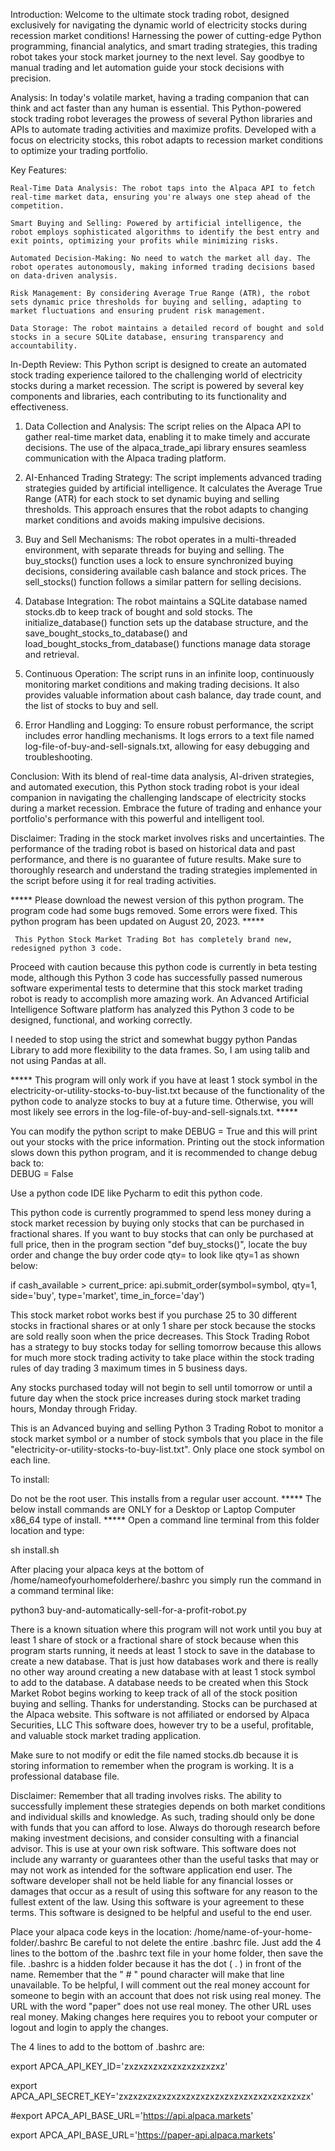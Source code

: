 Introduction:
Welcome to the ultimate stock trading robot, designed exclusively for navigating the dynamic world of electricity stocks during recession market conditions! Harnessing the power of cutting-edge Python programming, financial analytics, and smart trading strategies, this trading robot takes your stock market journey to the next level. Say goodbye to manual trading and let automation guide your stock decisions with precision.

Analysis:
In today's volatile market, having a trading companion that can think and act faster than any human is essential. This Python-powered stock trading robot leverages the prowess of several Python libraries and APIs to automate trading activities and maximize profits. Developed with a focus on electricity stocks, this robot adapts to recession market conditions to optimize your trading portfolio.

Key Features:

    Real-Time Data Analysis: The robot taps into the Alpaca API to fetch real-time market data, ensuring you're always one step ahead of the competition.

    Smart Buying and Selling: Powered by artificial intelligence, the robot employs sophisticated algorithms to identify the best entry and exit points, optimizing your profits while minimizing risks.

    Automated Decision-Making: No need to watch the market all day. The robot operates autonomously, making informed trading decisions based on data-driven analysis.

    Risk Management: By considering Average True Range (ATR), the robot sets dynamic price thresholds for buying and selling, adapting to market fluctuations and ensuring prudent risk management.

    Data Storage: The robot maintains a detailed record of bought and sold stocks in a secure SQLite database, ensuring transparency and accountability.

In-Depth Review:
This Python script is designed to create an automated stock trading experience tailored to the challenging world of electricity stocks during a market recession. The script is powered by several key components and libraries, each contributing to its functionality and effectiveness.

1. Data Collection and Analysis:
The script relies on the Alpaca API to gather real-time market data, enabling it to make timely and accurate decisions. The use of the alpaca_trade_api library ensures seamless communication with the Alpaca trading platform.

2. AI-Enhanced Trading Strategy:
The script implements advanced trading strategies guided by artificial intelligence. It calculates the Average True Range (ATR) for each stock to set dynamic buying and selling thresholds. This approach ensures that the robot adapts to changing market conditions and avoids making impulsive decisions.

3. Buy and Sell Mechanisms:
The robot operates in a multi-threaded environment, with separate threads for buying and selling. The buy_stocks() function uses a lock to ensure synchronized buying decisions, considering available cash balance and stock prices. The sell_stocks() function follows a similar pattern for selling decisions.

4. Database Integration:
The robot maintains a SQLite database named stocks.db to keep track of bought and sold stocks. The initialize_database() function sets up the database structure, and the save_bought_stocks_to_database() and load_bought_stocks_from_database() functions manage data storage and retrieval.

5. Continuous Operation:
The script runs in an infinite loop, continuously monitoring market conditions and making trading decisions. It also provides valuable information about cash balance, day trade count, and the list of stocks to buy and sell.

6. Error Handling and Logging:
To ensure robust performance, the script includes error handling mechanisms. It logs errors to a text file named log-file-of-buy-and-sell-signals.txt, allowing for easy debugging and troubleshooting.

Conclusion:
With its blend of real-time data analysis, AI-driven strategies, and automated execution, this Python stock trading robot is your ideal companion in navigating the challenging landscape of electricity stocks during a market recession. Embrace the future of trading and enhance your portfolio's performance with this powerful and intelligent tool.

Disclaimer:
Trading in the stock market involves risks and uncertainties. The performance of the trading robot is based on historical data and past performance, and there is no guarantee of future results. Make sure to thoroughly research and understand the trading strategies implemented in the script before using it for real trading activities.

***** Please download the newest version of this python program. 
The program code had some bugs removed. Some errors were fixed. 
This python program has been updated on August 20, 2023. *****


     This Python Stock Market Trading Bot has completely brand new, redesigned python 3 code. 
Proceed with caution because this python code is currently in beta testing mode, although 
this Python 3 code has successfully passed numerous software experimental tests to determine that this stock market trading robot is ready to accomplish more amazing work. 
An Advanced Artificial Intelligence Software 
platform has analyzed this Python 3 code to 
be designed, functional, and working 
correctly. 

I needed to stop using the strict and somewhat buggy python Pandas Library to add more flexibility to the data frames. 
So, I am using talib and not using Pandas at all. 

***** This program will only work if you have 
at least 1 stock symbol in the electricity-or-utility-stocks-to-buy-list.txt 
because of the functionality of the python code to analyze stocks to buy 
at a future time. Otherwise, you will most likely see errors in the log-file-of-buy-and-sell-signals.txt. *****

You can modify the python script to make DEBUG = True   and this will print out your stocks with the price information. 
Printing out the stock information slows down this python program, and it is recommended to change debug back to:  
DEBUG = False

Use a python code IDE like Pycharm to edit 
this python code. 

This python code is currently programmed to 
spend less money during a stock market 
recession by buying only stocks that can 
be purchased in fractional shares. 
If you want to buy stocks that can only 
be purchased at full price, then in 
the program section "def buy_stocks()", locate the buy order and change the buy order code qty= to look like qty=1 as shown below: 

if cash_available > current_price:
    api.submit_order(symbol=symbol, qty=1, side='buy', type='market', time_in_force='day')


This stock market robot works best if you purchase 25 to 30 different stocks in fractional shares 
or at only 1 share per stock because the stocks are sold really soon when the price decreases. This Stock Trading Robot has a strategy to buy stocks today for selling tomorrow because this allows for much more stock trading activity to take place within the stock trading rules of day trading 3 maximum times in 5 business days. 

Any stocks purchased today will not begin to sell until tomorrow or until a future day when the stock price increases during stock market 
trading hours, Monday through Friday. 



This is an Advanced buying and selling Python 3 Trading Robot 
to monitor a stock market symbol or a number of stock symbols that you place in the file "electricity-or-utility-stocks-to-buy-list.txt". 
Only place one stock symbol on each line. 
 

To install:

Do not be the root user. This installs from a regular user account. 
***** The below install commands are ONLY for a Desktop or Laptop Computer x86_64 type of install. ***** 
Open a command line terminal from this folder location and type: 

sh install.sh

After placing your alpaca keys at the bottom of /home/nameofyourhomefolderhere/.bashrc you simply run the command in a command terminal like:

python3 buy-and-automatically-sell-for-a-profit-robot.py 

There is a known situation where this program will not work until you buy at least 1 share of stock 
or a fractional share of stock because when this program starts running, it needs at least 1 stock 
to save in the database to create a new database. That is just how databases work and there is really 
no other way around creating a new database with at least 1 stock symbol to add to the database. 
 A database needs to be created when this Stock Market Robot begins working 
to keep track of all of the stock position buying and selling. 
Thanks for understanding. Stocks can be purchased at the Alpaca website. 
This software is not affiliated or endorsed by Alpaca Securities, LLC 
This software does, however try to be a useful, profitable, 
and valuable stock market trading application.
   
Make sure to not modify or edit the file named stocks.db because 
it is storing information to remember when the program is working. It is a professional database file. 

Disclaimer: Remember that all trading involves risks. The ability to successfully implement these strategies depends on both market conditions and individual skills and knowledge. As such, trading should only be done with funds that you can afford to lose. Always do thorough research before making investment decisions, and consider consulting with a financial advisor. This is use at your own risk software. This software does not include any warranty or guarantees other than the useful tasks that may or may not work as intended for the software application end user. The software developer shall not be held liable for any financial losses or damages that occur as a result of using this software for any reason to the fullest extent of the law. Using this software is your agreement to these terms. This software is designed to be helpful and useful to the end user.

Place your alpaca code keys in the location: /home/name-of-your-home-folder/.bashrc Be careful to not delete the entire .bashrc file. Just add the 4 lines to the bottom of the .bashrc text file in your home folder, then save the file. .bashrc is a hidden folder because it has the dot ( . ) in front of the name. Remember that the " # " pound character will make that line unavailable. To be helpful, I will comment out the real money account for someone to begin with an account that does not risk using real money. The URL with the word "paper" does not use real money. The other URL uses real money. Making changes here requires you to reboot your computer or logout and login to apply the changes.

The 4 lines to add to the bottom of .bashrc are:

export APCA_API_KEY_ID='zxzxzxzxzxzxzxzxzxzxz'

export APCA_API_SECRET_KEY='zxzxzxzxzxzxzxzxzxzxzxzxzxzxzxzxzxzxzxzx'

#export APCA_API_BASE_URL='https://api.alpaca.markets'

export APCA_API_BASE_URL='https://paper-api.alpaca.markets'
